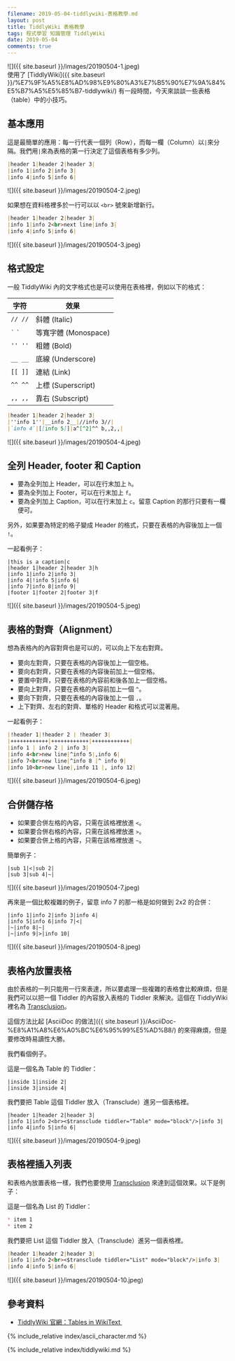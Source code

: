 ```yaml
---
filename: 2019-05-04-tiddlywiki-表格教學.md
layout: post
title: TiddlyWiki 表格教學
tags: 程式學習 知識管理 TiddlyWiki
date: 2019-05-04
comments: true
---
```


![]({{ site.baseurl }}/images/20190504-1.jpeg)  
使用了 [TiddlyWiki]({{ site.baseurl }}/%E7%9F%A5%E8%AD%98%E9%80%A3%E7%B5%90%E7%9A%84%E5%B7%A5%E5%85%B7-tiddlywiki/) 有一段時間，今天來談談一些表格（table）中的小技巧。

## 基本應用

這是最簡單的應用：每一行代表一個列（Row），而每一欄（Column）以`|`來分隔。我們用`|`來為表格的第一行決定了這個表格有多少列。

```md
|header 1|header 2|header 3|
|info 1|info 2|info 3|
|info 4|info 5|info 6|
```

![]({{ site.baseurl }}/images/20190504-2.jpeg)

如果想在資料格裡多於一行可以以 `<br>` 號來新增新行。

```md
|header 1|header 2|header 3|
|info 1|info 2<br>next line|info 3|
|info 4|info 5|info 6|
```

![]({{ site.baseurl }}/images/20190504-3.jpeg)

## 格式設定

一般 TiddlyWiki 內的文字格式也是可以使用在表格裡，例如以下的格式：

| 字符 | 效果 |
|---|---|
|`// //`|斜體 (Italic)|
|`` ` `` `` ` ``|等寬字體 (Monospace)|
|`'' ''`|粗體 (Bold)|
| `__ __`|底線 (Underscore)|
|`[[ ]]`|連結 (Link)|
|`^^ ^^`|上標 (Superscript)|
|`,, ,,`|靠右 (Subscript)|

```md
|header 1|header 2|header 3|
|''info 1''|__info 2__|//info 3//|
|`info 4`|[[info 5]]|a^[^2]^^ b,,2,,|
```

![]({{ site.baseurl }}/images/20190504-4.jpeg)

## 全列 Header, footer 和 Caption

* 要為全列加上 Header，可以在行末加上 `h`。
* 要為全列加上 Footer，可以在行末加上 `f`。
* 要為全列加上 Caption，可以在行末加上 `c`。留意 Caption 的那行只要有一欄便可。

另外，如果要為特定的格子變成 Header 的格式，只要在表格的內容後加上一個 `!`。

一起看例子：

```
|this is a caption|c
|header 1|header 2|header 3|h
|info 1|info 2|info 3|
|info 4|!info 5|info 6|
|info 7|info 8|info 9|
|footer 1|footer 2|footer 3|f
```

![]({{ site.baseurl }}/images/20190504-5.jpeg)

## 表格的對齊（Alignment）

想為表格內的內容對齊也是可以的，可以向上下左右對齊。

* 要向左對齊，只要在表格的內容後加上一個空格。
* 要向右對齊，只要在表格的內容後前加上一個空格。
* 要置中對齊，只要在表格的內容前和後各加上一個空格。
* 要向上對齊，只要在表格的內容前加上一個 `^`。
* 要向下對齊，只要在表格的內容後加上一個 `,`。
* 上下對齊、左右的對齊、單格的 Header 和格式可以混著用。

一起看例子：

```md
|!header 1|!header 2 | !header 3|
|++++++++++++|++++++++++++|++++++++++++|
|info 1 | info 2 | info 3|
|info 4<br>new line|^info 5|,info 6|
|info 7<br>new line|^info 8 |^ info 9|
|info 10<br>new line|,info 11 |, info 12|
```

![]({{ site.baseurl }}/images/20190504-6.jpeg)


## 合併儲存格

* 如果要合併左格的內容，只需在該格裡放進 `<`。
* 如果要合併右格的內容，只需在該格裡放進 `>`。
* 如果要合併上格的內容，只需在該格裡放進 `~`。

簡單例子：

```
|sub 1|<|sub 2|
|sub 3|sub 4|~|
```

![]({{ site.baseurl }}/images/20190504-7.jpeg)

再來是一個比較複雜的例子，留意 info 7 的那一格是如何做到 2x2 的合併：

```
|info 1|info 2|info 3|info 4|
|info 5|info 6|info 7|<|
|~|info 8|~|
|~|info 9|>|info 10|
```

![]({{ site.baseurl }}/images/20190504-8.jpeg)


## 表格內放置表格

由於表格的一列只能用一行來表達，所以要處理一些複雜的表格會比較麻煩，但是我們可以以把一個 Tiddler 的內容放入表格的 Tiddler 來解決。這個在 TiddlyWiki 裡名為 [Transclusion](https://tiddlywiki.com/static/Transclusion%2520in%2520WikiText.html)。

這個方法比起 [AsciiDoc 的做法]({{ site.baseurl }}/AsciiDoc-%E8%A1%A8%E6%A0%BC%E6%95%99%E5%AD%B8/) 的來得麻煩，但是要修改時易讀性大勝。

我們看個例子。

這是一個名為 Table 的 Tiddler：

```
|inside 1|inside 2|
|inside 3|inside 4|
```

我們要把 Table 這個 Tiddler 放入（Transclude）進另一個表格裡。

```
|header 1|header 2|header 3|
|info 1|info 2<br><$transclude tiddler="Table" mode="block"/>|info 3|
|info 4|info 5|info 6|
```

![]({{ site.baseurl }}/images/20190504-9.jpeg)

## 表格裡插入列表

和表格內放置表格一樣，我們也要使用 [Transclusion](https://tiddlywiki.com/static/Transclusion%2520in%2520WikiText.html) 來達到這個效果。以下是例子：

這是一個名為 List 的 Tiddler：

```md
* item 1
* item 2
```

我們要把 List 這個 Tiddler 放入（Transclude）進另一個表格裡。

```md
|header 1|header 2|header 3|
|info 1|info 2<br><$transclude tiddler="List" mode="block"/>|info 3|
|info 4|info 5|info 6|
```

![]({{ site.baseurl }}/images/20190504-10.jpeg)

## 參考資料

* [TiddlyWiki 官網：Tables in WikiText ](https://tiddlywiki.com/static/Tables%2520in%2520WikiText.html)

{% include_relative index/ascii_character.md %}


{% include_relative index/tiddlywiki.md %}